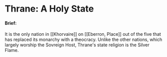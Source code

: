 # Thrane: A Holy State
#### Brief:
It is the only nation in [[Khorvaire]] on [[Eberron, Place]] out of the five that has replaced its monarchy with a theocracy. Unlike the other nations, which largely worship the Sovreign Host, Thrane's state religion is the Silver Flame.